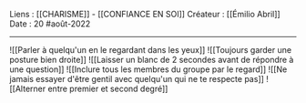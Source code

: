 Liens : [[CHARISME]] - [[CONFIANCE EN SOI]] 
Créateur : [[Émilio Abril]]
Date : 20 #août-2022
***
![[Parler à quelqu'un en le regardant dans les yeux]]
![[Toujours garder une posture bien droite]]
![[Laisser un blanc de 2 secondes avant de répondre à une question]]
![[Inclure tous les membres du groupe par le regard]]
![[Ne jamais essayer d'être gentil avec quelqu'un qui ne te respecte pas]]
![[Alterner entre premier et second degré]]